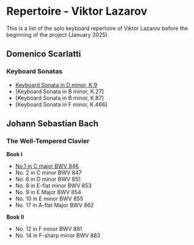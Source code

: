 # Repertoire - Viktor Lazarov

This is a list of the solo keyboard repertoire of Viktor Lazarov before the beginning of the project (January 2025).

## Domenico Scarlatti

### Keyboard Sonatas

- [Keyboard Sonata in D minor, K.9](/Scarlatti-Domenico/Keyboard_Sonata_in_D_minor,_K.9.md)
- [Keyboard Sonata in B minor, K.27]
- [Keyboard Sonata in B minor, K.87]
- [Keyboard Sonata in F minor, K.466]

## Johann Sebastian Bach

### The Well-Tempered Clavier

**Book I**
- [No.1 in C major BWV 846](/Bach-Johann_Sebastian/BWV_846.md)
- No. 2 in C minor BWV 847
- No. 6 in D minor BWV 851
- No. 8 in E-flat minor BWV 853
- No. 9 in E Major BWV 854
- No. 10 in E minor BWV  855
- No. 17 in A-flat Major BWV 862

**Book II**
- No. 12 in F minor BWV 881
- No. 14 in F-sharp minor BWV 883


